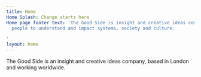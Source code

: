 ```yaml
---
title: Home
Home Splash: Change starts here
Home page footer text: 'The Good Side is insight and creative ideas company. We help
  people to understand and impact systems, society and culture.

'
layout: home
---
```


The Good Side is an insight and creative ideas company, based in London and working worldwide.